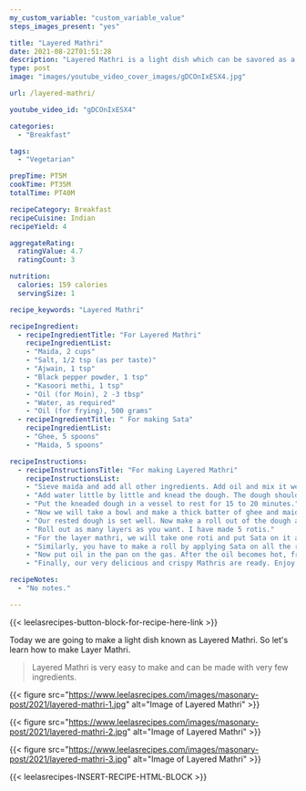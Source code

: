 ```yaml
---
my_custom_variable: "custom_variable_value"
steps_images_present: "yes"

title: "Layered Mathri"
date: 2021-08-22T01:51:28
description: "Layered Mathri is a light dish which can be savored as a snack. It is very easy to make and can be made with very few ingredients."
type: post
image: "images/youtube_video_cover_images/gDCOnIxESX4.jpg"

url: /layered-mathri/

youtube_video_id: "gDCOnIxESX4"

categories: 
  - "Breakfast"

tags:
  - "Vegetarian"

prepTime: PT5M
cookTime: PT35M
totalTime: PT40M

recipeCategory: Breakfast
recipeCuisine: Indian
recipeYield: 4

aggregateRating:
  ratingValue: 4.7
  ratingCount: 3

nutrition:
  calories: 159 calories
  servingSize: 1

recipe_keywords: "Layered Mathri"

recipeIngredient:
  - recipeIngredientTitle: "For Layered Mathri"
    recipeIngredientList:
    - "Maida, 2 cups" 
    - "Salt, 1/2 tsp (as per taste)" 
    - "Ajwain, 1 tsp" 
    - "Black pepper powder, 1 tsp" 
    - "Kasoori methi, 1 tsp" 
    - "Oil (for Moin), 2 -3 tbsp" 
    - "Water, as required" 
    - "Oil (for frying), 500 grams" 
  - recipeIngredientTitle: " For making Sata"
    recipeIngredientList:
    - "Ghee, 5 spoons" 
    - "Maida, 5 spoons" 

recipeInstructions:
  - recipeInstructionsTitle: "For making Layered Mathri"
    recipeInstructionsList:
    - "Sieve maida and add all other ingredients. Add oil and mix it well." 
    - "Add water little by little and knead the dough. The dough should neither be too hard nor too soft. The dough should be kneaded similarly as we do for making puri." 
    - "Put the kneaded dough in a vessel to rest for 15 to 20 minutes." 
    - "Now we will take a bowl and make a thick batter of ghee and maida in it. We also call it Sata." 
    - "Our rested dough is set well. Now make a roll out of the dough and make small balls and roll them into the shapes of roti." 
    - "Roll out as many layers as you want. I have made 5 rotis." 
    - "For the layer mathri, we will take one roti and put Sata on it and then keep the second roti on it, and repeat the process the same way." 
    - "Similarly, you have to make a roll by applying Sata on all the rotis, and cut small balls of it and roll it lightly with a rolling pin. At this time, all our mathris are ready to be fried." 
    - "Now put oil in the pan on the gas. After the oil becomes hot, fry the mathris on medium flame till they become golden." 
    - "Finally, our very delicious and crispy Mathris are ready. Enjoy it as a snack with tea." 

recipeNotes:
  - "No notes." 

---
```


{{< leelasrecipes-button-block-for-recipe-here-link >}}

Today we are going to make a light dish known as Layered Mathri. So let's learn how to make Layer Mathri.

> Layered Mathri is very easy to make and can be made with very few ingredients. 


{{< figure src="https://www.leelasrecipes.com/images/masonary-post/2021/layered-mathri-1.jpg" alt="Image of Layered Mathri" >}}

{{< figure src="https://www.leelasrecipes.com/images/masonary-post/2021/layered-mathri-2.jpg" alt="Image of Layered Mathri" >}}

{{< figure src="https://www.leelasrecipes.com/images/masonary-post/2021/layered-mathri-3.jpg" alt="Image of Layered Mathri" >}}

{{< leelasrecipes-INSERT-RECIPE-HTML-BLOCK >}}

